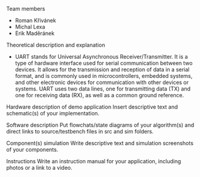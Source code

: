 Team members
* Roman Křivánek
* Michal Lexa
* Erik Maděránek

Theoretical description and explanation
* UART stands for Universal Asynchronous Receiver/Transmitter. It is a type of hardware interface used for serial communication between two devices. It allows for the transmission and reception of data in a serial format, and is commonly used in microcontrollers, embedded systems, and other electronic devices for communication with other devices or systems. UART uses two data lines, one for transmitting data (TX) and one for receiving data (RX), as well as a common ground reference.

Hardware description of demo application
Insert descriptive text and schematic(s) of your implementation.

Software description
Put flowchats/state diagrams of your algorithm(s) and direct links to source/testbench files in src and sim folders.

Component(s) simulation
Write descriptive text and simulation screenshots of your components.

Instructions
Write an instruction manual for your application, including photos or a link to a video.


